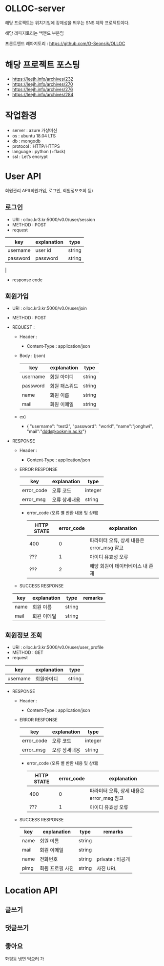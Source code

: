 # OLLOC-server
해당 프로젝트는 위치기입에 강제성을 띄우는 SNS 제작 프로젝트이다.

해당 레파지토리는 백엔드 부분임 

프론트엔드 레파지토리 : https://github.com/O-Seonsik/OLLOC

# 해당 프로젝트 포스팅
- https://leejh.info/archives/232
- https://leejh.info/archives/270
- https://leejh.info/archives/276
- https://leejh.info/archives/284


# 작업환경
- server : azure 가상머신
- os : ubuntu 18.04 LTS
- db : mongodb
- protocol : HTTP/HTTPS
- language : python (+flask)
- ssl : Let’s encrypt

# User API
회원관리 API(회원가입, 로그인, 회원정보조회 등)
## 로그인
- URI : olloc.kr3.kr:5000/v0.0/user/session
- METHOD : POST
- request

| key | explanation | type |
|--- |--- |--- |
| username | user id | string |
| password | password | string |
|
- response code

## 회원가입
- URI : olloc.kr3.kr:5000/v0.0/user/join
- METHOD : POST
- REQUEST :
    - Header : 
        - Content-Type : application/json
    - Body : (json)

        | key | explanation | type |
        |--- |--- |--- |
        |username| 회원 아이디 | string |
        |password| 회원 패스워드 | string |
        |name| 회원 이름 | string |
        |mail| 회원 이메일 | string |
    - ex)
        - { "username": "test2", "password": "world", "name":"jonghwi", "mail":"ddd@kookmin.ac.kr"}
- RESPONSE
    - Header : 
        - Content-Type : application/json
    - ERROR RESPONSE
    
        |    key   | explanation |   type  |
        | -------- | ----------- |-------- |
        |error_code| 오류 코드     | integer | 
        |error_msg | 오류 상세내용  | string  |
        
        - error_code (오류 별 반환 내용 및 상태)
        
            | HTTP STATE | error_code | explanation |
            |----------- | ---------- | ----------- |
            | 400 |0| 파라미터 오류, 상세 내용은 error_msg 참고 |
            | ??? |1|아이디 유효성 오류 | 아이디에 특수문자 존재 등|
            | ??? |2|해당 회원이 데이터베이스 내 존재|
    
    - SUCCESS RESPONSE
    
    | key | explanation | type | remarks |
    | --- |------------ |----- | ------- |
    |name| 회원 이름 | string |
    |mail| 회원 이메일 | string |

## 회원정보 조회
- URI : olloc.kr3.kr:5000/v0.0/user/user_profile
- METHOD : GET
- request

| key | explanation | type |
|--- | --- | --- |
| username | 회원아이디 | string |
- RESPONSE
    - Header : 
        - Content-Type : application/json
        
    - ERROR RESPONSE
    
        |    key   | explanation |   type  |
        | -------- | ----------- |-------- |
        |error_code| 오류 코드     | integer | 
        |error_msg | 오류 상세내용  | string  |
    
        - error_code (오류 별 반환 내용 및 상태)
        
            | HTTP STATE | error_code | explanation |
            |----------- | ---------- | ----------- |
            | 400 |0| 파라미터 오류, 상세 내용은 error_msg 참고 |
            | ??? |1|아이디 유효성 오류 | 아이디에 특수문자 존재 등|
    
    - SUCCESS RESPONSE
    
        | key | explanation | type | remarks |
        | --- |------------ |----- | ------- |
        |name| 회원 이름 | string |
        |mail| 회원 이메일 | string |
        |name| 전화번호 | string | private : 비공개 |
        |pimg| 회원 프로필 사진 | string | 사진 URL |


# Location API
## 글쓰기
## 댓글쓰기
## 좋아요


화평동 냉면 먹으러 가